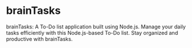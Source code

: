 # brainTasks
brainTasks: A To-Do list application built using Node.js. Manage your daily tasks efficiently with this Node.js-based To-Do list. Stay organized and productive with brainTasks.
